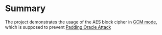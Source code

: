 # Summary

The project demonstrates the usage of the AES block cipher in [GCM mode](https://en.wikipedia.org/wiki/Galois/Counter_Mode), which is supposed to prevent [Padding Oracle Attack](https://en.wikipedia.org/wiki/Padding_oracle_attack)

